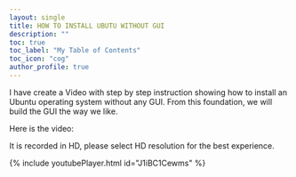 ```yaml
---
layout: single
title: HOW TO INSTALL UBUTU WITHOUT GUI
description: ""
toc: true
toc_label: "My Table of Contents"
toc_icon: "cog"
author_profile: true
---
```

I have create a Video with step by step instruction showing how to install an Ubuntu operating system without any GUI. From this foundation, we will build the GUI the way we like.

Here is the video:

It is recorded in HD, please select HD resolution for the best experience.

{% include youtubePlayer.html id="J1iBC1Cewms" %}
